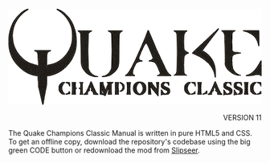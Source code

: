 <p align=center><img src="Quake Champions Classic Manual/images/qcclogo_metal.png" /></p>
<p align=right> VERSION 11</p>

The Quake Champions Classic Manual is written in pure HTML5 and CSS. To get an offline copy, download the repository's codebase using the big green CODE button or redownload the mod from [Slipseer](https://www.slipseer.com/index.php?resources/quake-champions-classic.112/).
